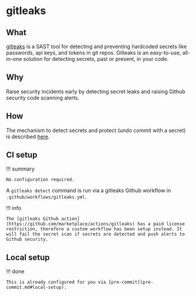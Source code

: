 # gitleaks

## What

[gitleaks](https://github.com/zricethezav/gitleak) is a SAST tool for detecting and preventing hardcoded secrets like passwords, api keys, and tokens in git repos. Gitleaks is an easy-to-use, all-in-one solution for detecting secrets, past or present, in your code.

## Why

Raise security incidents early by detecting secret leaks and raising Github security code scanning alerts.

## How

The mechanism to detect secrets and protect (undo commit with a secret) is described [here](https://github.com/zricethezav/gitleaks#commands).

## CI setup

!!! summary

    No configuration required.


A `gitleaks detect` command is run via a gitleaks Github workflow in `.github/workflows/gitleaks.yml`.

!!! info

    The [gitleaks Github action](https://github.com/marketplace/actions/gitleaks) has a paid license restriction, therefore a custom workflow has been setup instead. It will fail the secret scan if secrets are detected and push alerts to Github security.

## Local setup

!!! done

    This is already configured for you via [pre-commit](pre-commit.md#local-setup).
